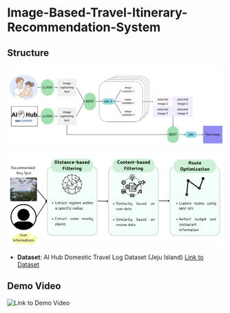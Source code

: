 # Image-Based-Travel-Itinerary-Recommendation-System

## Structure

![Architecture Diagram](https://github.com/seeedata/Image-Based-Travel-Itinerary-Recommendation-System/blob/2e71fbdff1cccc71693814eba74e19fd33e21cfc/image/pipeline.png)

![Architecture Diagram 2](https://github.com/seeedata/Image-Based-Travel-Itinerary-Recommendation-System/blob/c6dacee8a0b5d214fc8210db3593b0470af39c83/image/pipeline2.png)

* **Dataset**: AI Hub Domestic Travel Log Dataset (Jeju Island)
  [Link to Dataset]([https://www.aihub.or.kr/aihubdata/data/view.do?currMenu=115&topMenu=100&dataSetSn=71305](https://www.aihub.or.kr/aihubdata/data/view.do?currMenu=115&topMenu=100&dataSetSn=71780))

## Demo Video

![Link to Demo Video](https://drive.google.com/file/d/1ZCbBrkqJAyXvTCubujSGOWp2QsFf5ZRL/view?usp=sharing)

